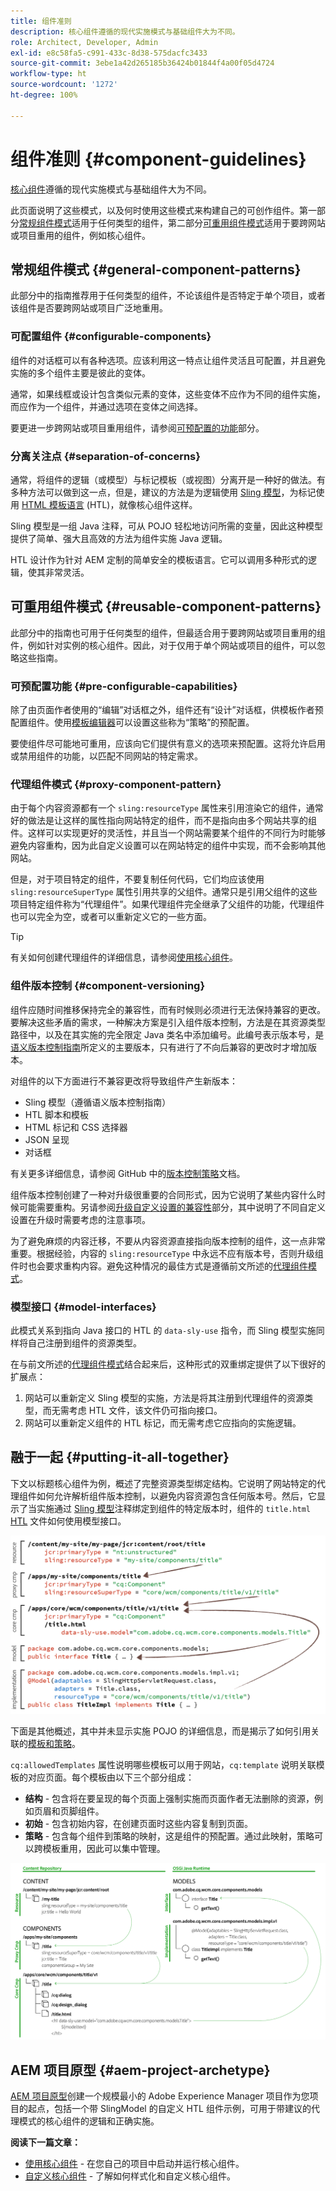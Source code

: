 ```yaml
---
title: 组件准则
description: 核心组件遵循的现代实施模式与基础组件大为不同。
role: Architect, Developer, Admin
exl-id: e8c58fa5-c991-433c-8d38-575dacfc3433
source-git-commit: 3ebe1a42d265185b36424b01844f4a00f05d4724
workflow-type: ht
source-wordcount: '1272'
ht-degree: 100%

---
```


# 组件准则 {#component-guidelines}

[核心组件](overview.md)遵循的现代实施模式与基础组件大为不同。

此页面说明了这些模式，以及何时使用这些模式来构建自己的可创作组件。第一部分[常规组件模式](#general-component-patterns)适用于任何类型的组件，第二部分[可重用组件模式](#reusable-component-patterns)适用于要跨网站或项目重用的组件，例如核心组件。

## 常规组件模式 {#general-component-patterns}

此部分中的指南推荐用于任何类型的组件，不论该组件是否特定于单个项目，或者该组件是否要跨网站或项目广泛地重用。

### 可配置组件 {#configurable-components}

组件的对话框可以有各种选项。应该利用这一特点让组件灵活且可配置，并且避免实施的多个组件主要是彼此的变体。

通常，如果线框或设计包含类似元素的变体，这些变体不应作为不同的组件实施，而应作为一个组件，并通过选项在变体之间选择。

要更进一步跨网站或项目重用组件，请参阅[可预配置的功能](#pre-configurable-capabilities)部分。

### 分离关注点 {#separation-of-concerns}

通常，将组件的逻辑（或模型）与标记模板（或视图）分离开是一种好的做法。有多种方法可以做到这一点，但是，建议的方法是为逻辑使用 [Sling 模型](https://sling.apache.org/documentation/bundles/models.html)，为标记使用 [HTML 模板语言](https://docs.adobe.com/content/help/en/experience-manager-htl/using/overview.html) (HTL)，就像核心组件这样。

Sling 模型是一组 Java 注释，可从 POJO 轻松地访问所需的变量，因此这种模型提供了简单、强大且高效的方法为组件实施 Java 逻辑。

HTL 设计作为针对 AEM 定制的简单安全的模板语言。它可以调用多种形式的逻辑，使其非常灵活。

## 可重用组件模式 {#reusable-component-patterns}

此部分中的指南也可用于任何类型的组件，但最适合用于要跨网站或项目重用的组件，例如针对实例的核心组件。因此，对于仅用于单个网站或项目的组件，可以忽略这些指南。

### 可预配置功能 {#pre-configurable-capabilities}

除了由页面作者使用的“编辑”对话框之外，组件还有“设计”对话框，供模板作者预配置组件。使用[模板编辑器](https://docs.adobe.com/content/help/en/experience-manager-cloud-service/sites/authoring/features/templates.html)可以设置这些称为“策略”的预配置。

要使组件尽可能地可重用，应该向它们提供有意义的选项来预配置。这将允许启用或禁用组件的功能，以匹配不同网站的特定需求。

### 代理组件模式 {#proxy-component-pattern}

由于每个内容资源都有一个 `sling:resourceType` 属性来引用渲染它的组件，通常好的做法是让这样的属性指向网站特定的组件，而不是指向由多个网站共享的组件。这样可以实现更好的灵活性，并且当一个网站需要某个组件的不同行为时能够避免内容重构，因为此自定义设置可以在网站特定的组件中实现，而不会影响其他网站。

但是，对于项目特定的组件，不要复制任何代码，它们均应该使用 `sling:resourceSuperType` 属性引用共享的父组件。通常只是引用父组件的这些项目特定组件称为“代理组件”。如果代理组件完全继承了父组件的功能，代理组件也可以完全为空，或者可以重新定义它的一些方面。

>[!TIP]
>
>有关如何创建代理组件的详细信息，请参阅[使用核心组件](/help/get-started/using.md#create-proxy-components)。

### 组件版本控制 {#component-versioning}

组件应随时间推移保持完全的兼容性，而有时候则必须进行无法保持兼容的更改。要解决这些矛盾的需求，一种解决方案是引入组件版本控制，方法是在其资源类型路径中，以及在其实施的完全限定 Java 类名中添加编号。此编号表示版本号，是[语义版本控制指南](https://semver.org/)所定义的主要版本，只有进行了不向后兼容的更改时才增加版本。

对组件的以下方面进行不兼容更改将导致组件产生新版本：

* Sling 模型（遵循语义版本控制指南）
* HTL 脚本和模板
* HTML 标记和 CSS 选择器
* JSON 呈现
* 对话框

有关更多详细信息，请参阅 GitHub 中的[版本控制策略](https://github.com/adobe/aem-core-wcm-components/wiki/Versioning-Policies)文档。

组件版本控制创建了一种对升级很重要的合同形式，因为它说明了某些内容什么时候可能需要重构。另请参阅[升级自定义设置的兼容性](customizing.md#upgrade-compatibility-of-customizations)部分，其中说明了不同自定义设置在升级时需要考虑的注意事项。

为了避免麻烦的内容迁移，不要从内容资源直接指向版本控制的组件，这一点非常重要。根据经验，内容的 `sling:resourceType` 中永远不应有版本号，否则升级组件时也会要求重构内容。避免这种情况的最佳方式是遵循前文所述的[代理组件模式](#proxy-component-pattern)。

### 模型接口 {#model-interfaces}

此模式关系到指向 Java 接口的 HTL 的 `data-sly-use` 指令，而 Sling 模型实施同样将自己注册到组件的资源类型。

在与前文所述的[代理组件模式](#proxy-component-pattern)结合起来后，这种形式的双重绑定提供了以下很好的扩展点：

1. 网站可以重新定义 Sling 模型的实施，方法是将其注册到代理组件的资源类型，而无需考虑 HTL 文件，该文件仍可指向接口。
1. 网站可以重新定义组件的 HTL 标记，而无需考虑它应指向的实施逻辑。

## 融于一起 {#putting-it-all-together}

下文以标题核心组件为例，概述了完整资源类型绑定结构。它说明了网站特定的代理组件如何允许解析组件版本控制，以避免内容资源包含任何版本号。然后，它显示了当实施通过 [Sling 模型](https://sling.apache.org/documentation/bundles/models.html)注释绑定到组件的特定版本时，组件的 `title.html` [HTL](https://docs.adobe.com/content/help/en/experience-manager-htl/using/overview.html) 文件如何使用模型接口。

![资源绑定概览](/help/assets/chlimage_1-32.png)

下面是其他概述，其中并未显示实施 POJO 的详细信息，而是揭示了如何引用关联的[模板和策略](https://docs.adobe.com/content/help/en/experience-manager-cloud-service/implementing/components-templates/templates.html)。

`cq:allowedTemplates` 属性说明哪些模板可以用于网站，`cq:template` 说明关联模板的对应页面。每个模板由以下三个部分组成：

* **结构** - 包含将在要呈现的每个页面上强制实施而页面作者无法删除的资源，例如页眉和页脚组件。
* **初始** - 包含初始内容，在创建页面时这些内容复制到页面。
* **策略** - 包含每个组件到策略的映射，这是组件的预配置。通过此映射，策略可以跨模板重用，因此可以集中管理。

![模板和策略概述](/help/assets/screen_shot_2018-12-07at093102.png)

## AEM 项目原型 {#aem-project-archetype}

[AEM 项目原型](/help/developing/archetype/overview.md)创建一个规模最小的 Adobe Experience Manager 项目作为您项目的起点，包括一个带 SlingModel 的自定义 HTL 组件示例，可用于带建议的代理模式的核心组件的逻辑和正确实施。

**阅读下一篇文章：**

* [使用核心组件](/help/get-started/using.md) - 在您自己的项目中启动并运行核心组件。
* [自定义核心组件](customizing.md) - 了解如何样式化和自定义核心组件。
